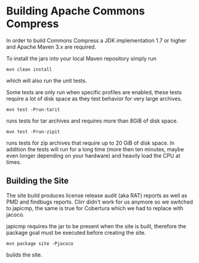 # Building Apache Commons Compress

In order to build Commons Compress a JDK implementation 1.7 or higher
and Apache Maven 3.x are required.

To install the jars into your local Maven repository simply run

    mvn clean install

which will also run the unit tests.

Some tests are only run when specific profiles are enabled, these
tests require a lot of disk space as they test behavior for very large
archives.

    mvn test -Prun-tarit

runs tests for tar archives and requires more than 8GiB of disk space.

    mvn test -Prun-zipit

runs tests for zip archives that require up to 20 GiB of disk
space. In addition the tests will run for a long time (more then ten
minutes, maybe even longer depending on your hardware) and heavily
load the CPU at times.

## Building the Site

The site build produces license release audit (aka RAT) reports as
well as PMD and findbugs reports. Clirr didn't work for us anymore so
we switched to japicmp, the same is true for Cobertura which we had to
replace with jacoco.

japicmp requires the jar to be present when the site is built,
therefore the package goal must be executed before creating the site.

    mvn package site -Pjacoco

builds the site.
